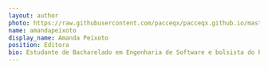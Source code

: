 ```yaml
---
layout: author
photo: https://raw.githubusercontent.com/pacceqx/pacceqx.github.io/master/assets/pic/bolsistas/7.png
name: amandapeixoto
display_name: Amanda Peixoto
position: Editora
bio: Estudante de Bacharelado em Engenharia de Software e bolsista do PACCE
---
```


